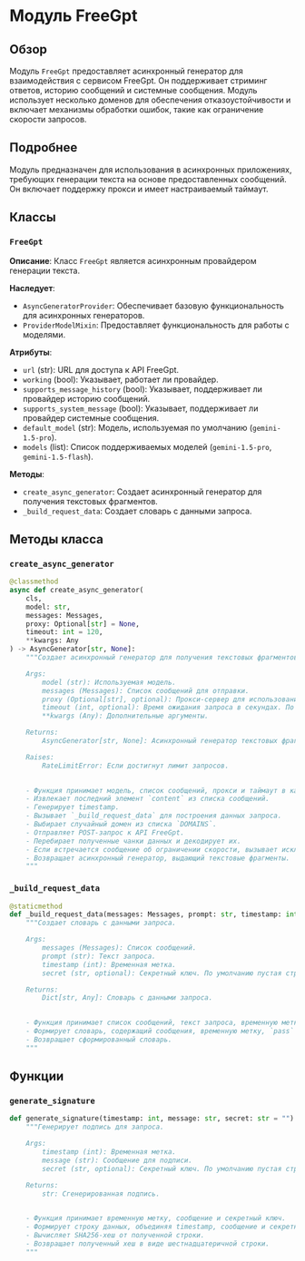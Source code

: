 # Модуль FreeGpt

## Обзор

Модуль `FreeGpt` предоставляет асинхронный генератор для взаимодействия с сервисом FreeGpt. Он поддерживает стриминг ответов, историю сообщений и системные сообщения. Модуль использует несколько доменов для обеспечения отказоустойчивости и включает механизмы обработки ошибок, такие как ограничение скорости запросов.

## Подробнее

Модуль предназначен для использования в асинхронных приложениях, требующих генерации текста на основе предоставленных сообщений. Он включает поддержку прокси и имеет настраиваемый таймаут.

## Классы

### `FreeGpt`

**Описание**: Класс `FreeGpt` является асинхронным провайдером генерации текста.

**Наследует**:
- `AsyncGeneratorProvider`: Обеспечивает базовую функциональность для асинхронных генераторов.
- `ProviderModelMixin`: Предоставляет функциональность для работы с моделями.

**Атрибуты**:
- `url` (str): URL для доступа к API FreeGpt.
- `working` (bool): Указывает, работает ли провайдер.
- `supports_message_history` (bool): Указывает, поддерживает ли провайдер историю сообщений.
- `supports_system_message` (bool): Указывает, поддерживает ли провайдер системные сообщения.
- `default_model` (str): Модель, используемая по умолчанию (`gemini-1.5-pro`).
- `models` (list): Список поддерживаемых моделей (`gemini-1.5-pro`, `gemini-1.5-flash`).

**Методы**:
- `create_async_generator`: Создает асинхронный генератор для получения текстовых фрагментов.
- `_build_request_data`: Создает словарь с данными запроса.

## Методы класса

### `create_async_generator`

```python
@classmethod
async def create_async_generator(
    cls,
    model: str,
    messages: Messages,
    proxy: Optional[str] = None,
    timeout: int = 120,
    **kwargs: Any
) -> AsyncGenerator[str, None]:
    """Создает асинхронный генератор для получения текстовых фрагментов.

    Args:
        model (str): Используемая модель.
        messages (Messages): Список сообщений для отправки.
        proxy (Optional[str], optional): Прокси-сервер для использования. По умолчанию `None`.
        timeout (int, optional): Время ожидания запроса в секундах. По умолчанию 120.
        **kwargs (Any): Дополнительные аргументы.

    Returns:
        AsyncGenerator[str, None]: Асинхронный генератор текстовых фрагментов.

    Raises:
        RateLimitError: Если достигнут лимит запросов.

    
    - Функция принимает модель, список сообщений, прокси и таймаут в качестве аргументов.
    - Извлекает последний элемент `content` из списка сообщений.
    - Генерирует timestamp.
    - Вызывает `_build_request_data` для построения данных запроса.
    - Выбирает случайный домен из списка `DOMAINS`.
    - Отправляет POST-запрос к API FreeGpt.
    - Перебирает полученные чанки данных и декодирует их.
    - Если встречается сообщение об ограничении скорости, вызывает исключение `RateLimitError`.
    - Возвращает асинхронный генератор, выдающий текстовые фрагменты.
    """
```

### `_build_request_data`

```python
@staticmethod
def _build_request_data(messages: Messages, prompt: str, timestamp: int, secret: str = "") -> Dict[str, Any]:
    """Создает словарь с данными запроса.

    Args:
        messages (Messages): Список сообщений.
        prompt (str): Текст запроса.
        timestamp (int): Временная метка.
        secret (str, optional): Секретный ключ. По умолчанию пустая строка.

    Returns:
        Dict[str, Any]: Словарь с данными запроса.

     
    - Функция принимает список сообщений, текст запроса, временную метку и секретный ключ.
    - Формирует словарь, содержащий сообщения, временную метку, `pass` равный `None`, и сгенерированную подпись.
    - Возвращает сформированный словарь.
    """
```

## Функции

### `generate_signature`

```python
def generate_signature(timestamp: int, message: str, secret: str = "") -> str:
    """Генерирует подпись для запроса.

    Args:
        timestamp (int): Временная метка.
        message (str): Сообщение для подписи.
        secret (str, optional): Секретный ключ. По умолчанию пустая строка.

    Returns:
        str: Сгенерированная подпись.

     
    - Функция принимает временную метку, сообщение и секретный ключ.
    - Формирует строку данных, объединяя timestamp, сообщение и секретный ключ через двоеточие.
    - Вычисляет SHA256-хеш от полученной строки.
    - Возвращает полученный хеш в виде шестнадцатеричной строки.
    """